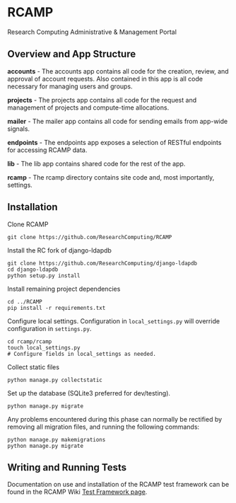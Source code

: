 # RCAMP
Research Computing Administrative &amp; Management Portal

## Overview and App Structure

**accounts** - The accounts app contains all code for the creation, review, and approval of account requests. Also contained in this app is all code necessary for managing users and groups.

**projects** - The projects app contains all code for the request and management of projects and compute-time allocations.

**mailer** - The mailer app contains all code for sending emails from app-wide signals.

**endpoints** - The endpoints app exposes a selection of RESTful endpoints for accessing RCAMP data.

**lib** - The lib app contains shared code for the rest of the app.

**rcamp** - The rcamp directory contains site code and, most importantly, settings.

## Installation

Clone RCAMP
```
git clone https://github.com/ResearchComputing/RCAMP
```

Install the RC fork of django-ldapdb
```
git clone https://github.com/ResearchComputing/django-ldapdb
cd django-ldapdb
python setup.py install
```

Install remaining project dependencies
```
cd ../RCAMP
pip install -r requirements.txt
```

Configure local settings. Configuration in `local_settings.py` will override configuration in `settings.py`.
```
cd rcamp/rcamp
touch local_settings.py
# Configure fields in local_settings as needed.
```
Collect static files
```
python manage.py collectstatic
```

Set up the database (SQLite3 preferred for dev/testing).
```
python manage.py migrate
```

Any problems encountered during this phase can normally be rectified by removing all migration files, and running the following commands:
```
python manage.py makemigrations
python manage.py migrate
```

## Writing and Running Tests
Documentation on use and installation of the RCAMP test framework can be found in the RCAMP Wiki [Test Framework page](https://github.com/ResearchComputing/RCAMP/wiki/Test-Framework).
